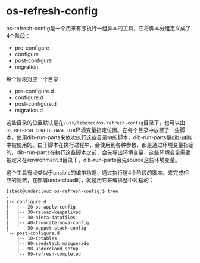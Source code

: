 # os-refresh-config

os-refresh-config是一个用来有序执行一组脚本的工具，它将脚本分组定义成了4个阶段：

* pre-configure
* configure
* post-configure
* migration

每个阶段对应一个目录：

* pre-configure.d
* configure.d
* post-configure.d
* migration.d

这些目录的位置默认是在`/usr/libexec/os-refresh-config`目录下，也可以由`OS_REFRESH_CONFIG_BASE_DIR`环境变量指定位置。在每个目录中放置了一些脚本，使用dib-run-parts来依次执行这些目录中的脚本，dib-run-parts是[dib-utils](https://github.com/openstack/dib-utils\)中的工具，这个工具最初是在[diskimage-builder]\(https://github.com/openstack/diskimage-builder)中被使用的。由于脚本在执行过程中，会使用到各种参数，都是通过环境变量指定的，dib-run-parts在执行这些脚本之前，会先导出环境变量，这些环境变量需要被定义在environment.d目录下，dib-run-parts会先source这些环境变量。

这个工具有点类似于ansible的编排功能，通过执行这4个阶段的脚本，来完成相应的配置，在部署undercloud时，就是用它来编排整个过程的：

    [stack@undercloud os-refresh-config]$ tree
    .
    |-- configure.d
    |   |-- 20-os-apply-config
    |   |-- 30-reload-keepalived
    |   |-- 40-hiera-datafiles
    |   |-- 40-truncate-nova-config
    |   `-- 50-puppet-stack-config
    `-- post-configure.d
        |-- 10-iptables
        |-- 80-seedstack-masquerade
        |-- 98-undercloud-setup
        `-- 99-refresh-completed



